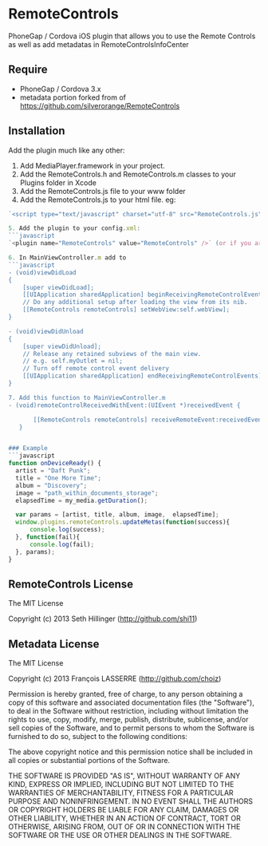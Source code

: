 RemoteControls
==========

PhoneGap / Cordova iOS plugin that allows you to use the Remote Controls as well as add metadatas in RemoteControlsInfoCenter

Require
-------

- PhoneGap / Cordova 3.x
- metadata portion forked from of https://github.com/silverorange/RemoteControls

Installation
------------

Add the plugin much like any other:

1. Add MediaPlayer.framework in your project.
2. Add the RemoteControls.h and RemoteControls.m classes to your Plugins folder in Xcode
3. Add the RemoteControls.js file to your www folder
4. Add the RemoteControls.js to your html file. eg:
```javascript
`<script type="text/javascript" charset="utf-8" src="RemoteControls.js"></script>`

5. Add the plugin to your config.xml:
```javascript
`<plugin name="RemoteControls" value="RemoteControls" />` (or if you are running an older version of PhoneGap / Cordova, Cordova.plist under Plugins (key: "RemoteControls" value: "RemoteControls"))

6. In MainViewController.m add to
```javascript
- (void)viewDidLoad
{
    [super viewDidLoad];
    [[UIApplication sharedApplication] beginReceivingRemoteControlEvents];
    // Do any additional setup after loading the view from its nib.
    [[RemoteControls remoteControls] setWebView:self.webView];
}

- (void)viewDidUnload
{
    [super viewDidUnload];
    // Release any retained subviews of the main view.
    // e.g. self.myOutlet = nil;
    // Turn off remote control event delivery
    [[UIApplication sharedApplication] endReceivingRemoteControlEvents];
}

7. Add this function to MainViewController.m
- (void)remoteControlReceivedWithEvent:(UIEvent *)receivedEvent {

       [[RemoteControls remoteControls] receiveRemoteEvent:receivedEvent];
   }


### Example
```javascript
function onDeviceReady() {
  artist = "Daft Punk";
  title = "One More Time";
  album = "Discovery";
  image = "path_within_documents_storage";
  elapsedTime = my_media.getDuration();

  var params = [artist, title, album, image,  elapsedTime];
  window.plugins.remoteControls.updateMetas(function(success){
      console.log(success);
  }, function(fail){
      console.log(fail);
  }, params);
}
```

## RemoteControls License

The MIT License

Copyright (c) 2013 Seth Hillinger (http://github.com/shi11)

## Metadata License

The MIT License

Copyright (c) 2013 François LASSERRE (http://github.com/choiz)

Permission is hereby granted, free of charge, to any person obtaining a copy of this software and associated documentation files (the "Software"), to deal in the Software without restriction, including without limitation the rights to use, copy, modify, merge, publish, distribute, sublicense, and/or sell copies of the Software, and to permit persons to whom the Software is furnished to do so, subject to the following conditions:

The above copyright notice and this permission notice shall be included in all copies or substantial portions of the Software.

THE SOFTWARE IS PROVIDED "AS IS", WITHOUT WARRANTY OF ANY KIND, EXPRESS OR IMPLIED, INCLUDING BUT NOT LIMITED TO THE WARRANTIES OF MERCHANTABILITY, FITNESS FOR A PARTICULAR PURPOSE AND NONINFRINGEMENT. IN NO EVENT SHALL THE AUTHORS OR COPYRIGHT HOLDERS BE LIABLE FOR ANY CLAIM, DAMAGES OR OTHER LIABILITY, WHETHER IN AN ACTION OF CONTRACT, TORT OR OTHERWISE, ARISING FROM, OUT OF OR IN CONNECTION WITH THE SOFTWARE OR THE USE OR OTHER DEALINGS IN THE SOFTWARE.
